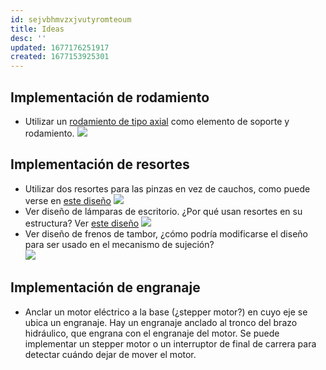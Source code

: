 ```yaml
---
id: sejvbhmvzxjvutyromteoum
title: Ideas
desc: ''
updated: 1677176251917
created: 1677153925301
---
```


## Implementación de rodamiento
- Utilizar un [rodamiento de tipo axial](https://www.google.com/url?sa=i&url=https%3A%2F%2Fwww.amazon.es%2FProfesional-Giratorio-rodamiento-galvanizado-Rodamientos%2Fdp%2FB01LO2T60M&psig=AOvVaw0o--U-zJ36NNj142WLPnIW&ust=1677241455408000&source=images&cd=vfe&ved=0CBEQjhxqFwoTCJD-uLvRq_0CFQAAAAAdAAAAABAE) como elemento de soporte y rodamiento.
  ![](/assets/images/2023-02-23-07-24-38.png) 

## Implementación de resortes
- Utilizar dos resortes para las pinzas en vez de cauchos, como puede verse en [este diseño](https://www.youtube.com/watch?v=u6F8uyhLisk&t=56s)
  ![](/assets/images/2023-02-23-07-27-51.png)
- Ver diseño de lámparas de escritorio. ¿Por qué usan resortes en su estructura? Ver [este diseño](https://www.google.com/url?sa=i&url=https%3A%2F%2Fes.123rf.com%2Fphoto_17870212_l%25C3%25A1mpara-de-escritorio-vintage-negro-aislado-en-blanco.html&psig=AOvVaw1BrOza9nHzlA5O5_ramARg&ust=1677241237843000&source=images&cd=vfe&ved=0CBAQjRxqFwoTCMCb5dTQq_0CFQAAAAAdAAAAABAG)
  ![](/assets/images/2023-02-23-07-27-15.png)
- Ver diseño de frenos de tambor, ¿cómo podría modificarse el diseño para ser usado en el mecanismo de sujeción?  
  ![](/assets/images/2023-02-23-07-26-25.png)

## Implementación de engranaje

- Anclar un motor eléctrico a la base (¿stepper motor?) en cuyo eje se ubica un engranaje. Hay un engranaje anclado al tronco del brazo hidráulico, que engrana con el engranaje del motor.
  Se puede implementar un stepper motor o un interruptor de final de carrera para detectar cuándo dejar de mover el motor.